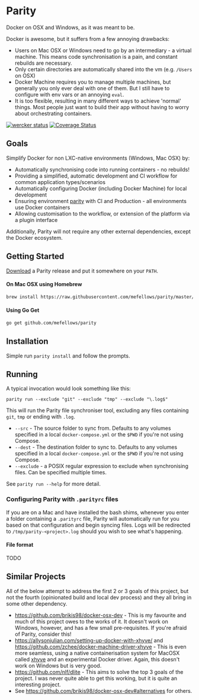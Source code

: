 # Parity

Docker on OSX and Windows, as it was meant to be.

Docker is awesome, but it suffers from a few annoying drawbacks:

* Users on Mac OSX or Windows need to go by an intermediary - a virtual machine. This means code synchronisation is a pain, and constant rebuilds are necessary.
* Only certain directories are automatically shared into the vm (e.g. `/Users` on OSX)
* Docker Machine requires you to manage multiple machines, but generally you only ever deal with one of them. But I still have to configure with env vars or an annoying `eval`.
* It is too flexible, resulting in many different ways to achieve 'normal' things. Most people just want to build their app without having to worry about orchestrating containers.

[![wercker status](https://app.wercker.com/status/be9372da6e34efdf671fb7ebdea591ec/s "wercker status")](https://app.wercker.com/project/bykey/be9372da6e34efdf671fb7ebdea591ec)
[![Coverage Status](https://coveralls.io/repos/github/mefellows/parity/badge.svg?branch=master)](https://coveralls.io/github/mefellows/parity?branch=master)

## Goals

Simplify Docker for non LXC-native environments (Windows, Mac OSX) by:

* Automatically synchronising code into running containers - no rebuilds!
* Providing a simplified, automatic development and CI workflow for common application types/scenarios
* Automatically configuring Docker (including Docker Machine) for local development
* Ensuring environment [parity](http://12factor.net/dev-prod-parity) with CI and Production - all environments use Docker containers
* Allowing customisation to the workflow, or extension of the platform via a plugin interface

Additionally, Parity will not require any other external dependencies, except the Docker ecosystem.

## Getting Started

[Download](releases) a Parity release and put it somewhere on your `PATH`.

#### On Mac OSX using Homebrew

```bash
brew install https://raw.githubusercontent.com/mefellows/parity/master/scripts/parity.rb
```

#### Using Go Get

```bash
go get github.com/mefellows/parity
```

## Installation

Simple run `parity install` and follow the prompts.

## Running

A typical invocation would look something like this:

```
parity run --exclude "git" --exclude "tmp" --exclude "\.log$"
```

This will run the Parity file synchroniser tool, excluding any files containing `git`, `tmp` or ending with `.log`.

* `--src` - The source folder to sync from. Defaults to any volumes specified in a local `docker-compose.yml` or the `$PWD` if you're not using Compose.
* `--dest` - The destination folder to sync to. Defaults to any volumes specified in a local `docker-compose.yml` or the `$PWD` if you're not using Compose.
* `--exclude` - a POSIX regular expression to exclude when synchronising files. Can be specified multiple times.

See `parity run --help` for more detail.

### Configuring Parity with `.parityrc` files

If you are on a Mac and have installed the bash shims, whenever you enter a folder containing a `.parityrc` file, Parity will automatically run for you based on that configuration and begin syncing files.
Logs will be redirected to `/tmp/parity-<project>.log` should you wish to see what's happening.

#### File format

TODO

## Similar Projects

All of the below attempt to address the first 2 or 3 goals of this project, but not the fourth (opinionated build and local dev process) and they all bring in some other dependency.

* https://github.com/brikis98/docker-osx-dev - This is my favourite and much of this project owes to the works of it. It doesn't work on Windows, however, and has a few small pre-requisites. If you're afraid of Parity, consider this!
* https://allysonjulian.com/setting-up-docker-with-xhyve/ and https://github.com/zchee/docker-machine-driver-xhyve - This is even more seamless, using a native containerisation system for MacOSX called [xhyve](https://github.com/mist64/xhyve) and an experimental Docker driver. Again, this doesn't work on Windows but is very good.
* https://github.com/nlf/dlite - This aims to solve the top 3 goals of the project. I was never quite able to get this working, but it is quite an interesting project.
* See https://github.com/brikis98/docker-osx-dev#alternatives for others.
